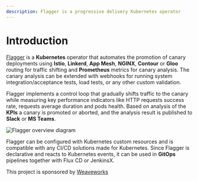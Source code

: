 ```yaml
---
description: Flagger is a progressive delivery Kubernetes operator
---
```


# Introduction

[Flagger](https://github.com/weaveworks/flagger) is a **Kubernetes** operator that automates the promotion of
canary deployments using **Istio**, **Linkerd**, **App Mesh**, **NGINX**, **Contour** or **Gloo** routing for
traffic shifting and **Prometheus** metrics for canary analysis. The canary analysis can be extended with webhooks for
running system integration/acceptance tests, load tests, or any other custom validation.

Flagger implements a control loop that gradually shifts traffic to the canary while measuring key performance indicators
like HTTP requests success rate, requests average duration and pods health.
Based on analysis of the **KPIs** a canary is promoted or aborted, and the analysis result is published to **Slack** or **MS Teams**.

![Flagger overview diagram](https://raw.githubusercontent.com/weaveworks/flagger/master/docs/diagrams/flagger-canary-overview.png)

Flagger can be configured with Kubernetes custom resources and is compatible with any CI/CD solutions made for Kubernetes.
Since Flagger is declarative and reacts to Kubernetes events,
it can be used in **GitOps** pipelines together with Flux CD or JenkinsX.

This project is sponsored by [Weaveworks](https://www.weave.works/)

